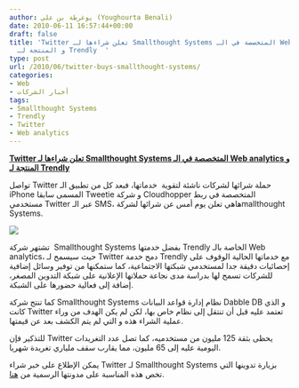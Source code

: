 ```yaml
---
author: يوغرطة بن علي (Youghourta Benali)
date: 2010-06-11 16:57:44+00:00
draft: false
title: 'Twitter تعلن شراءها لـ Smallthought Systems المتخصصة في الـ Web analytics
  و المنتجة لـ Trendly  '
type: post
url: /2010/06/twitter-buys-smallthought-systems/
categories:
- Web
- أخبار الشركات
tags:
- Smallthought Systems
- Trendly
- Twitter
- Web analytics
---
```


**[Twitter تعلن شراءها لـ Smallthought Systems المتخصصة في الـ Web analytics و المنتجة لـ Trendly](http://www.it-scoop.com/2010/06/twitter-buys-Smallthought-Systems)**


تواصل Twitter حملة شرائها لشركات ناشئة لتقوية  خدماتها، فبعد كل من تطبيق الـ iPhone المسمى سابقا Tweetie و شركة Cloudhopper المتخصصة في ربط مستخدمي Twitter عبر الـ SMS، هاهي تعلن يوم أمس عن شرائها لشركةmallthought Systems.

[![](http://www.it-scoop.com/wp-content/uploads/2010/06/trendly-logo.png)
](http://www.it-scoop.com/2010/06/twitter-buys-Smallthought-Systems)

تشتهر شركة  Smallthought Systems بفضل خدمتها Trendly الخاصة بالـ Web analytics، حيث سيسمح لـ Twitter دمج خدمة Trendly مع خدماتها الحالية الوقوف على إحصائيات دقيقة جدا لمستخدمي شبكتها الاجتماعية، كما ستمكنها من توفير وسائل إضافية للشركات تسمح لها بدراسة مدى نجاعة حملاتها الإعلانية على شبكة التدوين المصغر، إضافة إلى فعالية حضورها على الشبكة.

كما تنتج شركة Smallthought Systems نظام إدارة قواعد البيانات Dabble DB و الذي كانت Twitter تعتمد عليه قبل أن تنتقل إلى نظام خاص بها، لكن لم يكن الهدف من وراء عملية الشراء هذه و التي لم يتم الكشف بعد عن قيمتها.

للتذكير فإن Twitter يحظى بثقة 125 مليون من مستخدميه، كما تصل عدد التغريدات اليومية عليه إلى 65 مليون، مما يقارب سقف ملياري تغريدة شهريا.

يمكن الإطلاع على خبر شراء Twitter لـ Smallthought Systems بزيارة تدوينها التي تخص هذه المناسبة على مدونتها الرسمية من [هنا](file:///D:/djug/it-scoop/Smallthought%20Systems).
